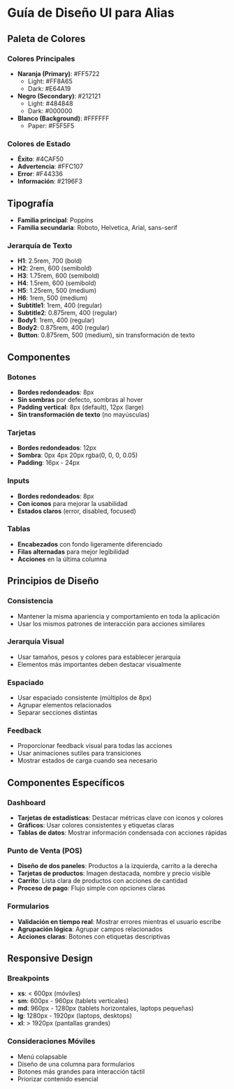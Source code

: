 # Guía de Diseño UI para Alias

## Paleta de Colores

### Colores Principales
- **Naranja (Primary)**: #FF5722
  - Light: #FF8A65
  - Dark: #E64A19
- **Negro (Secondary)**: #212121
  - Light: #484848
  - Dark: #000000
- **Blanco (Background)**: #FFFFFF
  - Paper: #F5F5F5

### Colores de Estado
- **Éxito**: #4CAF50
- **Advertencia**: #FFC107
- **Error**: #F44336
- **Información**: #2196F3

## Tipografía

- **Familia principal**: Poppins
- **Familia secundaria**: Roboto, Helvetica, Arial, sans-serif

### Jerarquía de Texto
- **H1**: 2.5rem, 700 (bold)
- **H2**: 2rem, 600 (semibold)
- **H3**: 1.75rem, 600 (semibold)
- **H4**: 1.5rem, 600 (semibold)
- **H5**: 1.25rem, 500 (medium)
- **H6**: 1rem, 500 (medium)
- **Subtitle1**: 1rem, 400 (regular)
- **Subtitle2**: 0.875rem, 400 (regular)
- **Body1**: 1rem, 400 (regular)
- **Body2**: 0.875rem, 400 (regular)
- **Button**: 0.875rem, 500 (medium), sin transformación de texto

## Componentes

### Botones
- **Bordes redondeados**: 8px
- **Sin sombras** por defecto, sombras al hover
- **Padding vertical**: 8px (default), 12px (large)
- **Sin transformación de texto** (no mayúsculas)

### Tarjetas
- **Bordes redondeados**: 12px
- **Sombra**: 0px 4px 20px rgba(0, 0, 0, 0.05)
- **Padding**: 16px - 24px

### Inputs
- **Bordes redondeados**: 8px
- **Con iconos** para mejorar la usabilidad
- **Estados claros** (error, disabled, focused)

### Tablas
- **Encabezados** con fondo ligeramente diferenciado
- **Filas alternadas** para mejor legibilidad
- **Acciones** en la última columna

## Principios de Diseño

### Consistencia
- Mantener la misma apariencia y comportamiento en toda la aplicación
- Usar los mismos patrones de interacción para acciones similares

### Jerarquía Visual
- Usar tamaños, pesos y colores para establecer jerarquía
- Elementos más importantes deben destacar visualmente

### Espaciado
- Usar espaciado consistente (múltiplos de 8px)
- Agrupar elementos relacionados
- Separar secciones distintas

### Feedback
- Proporcionar feedback visual para todas las acciones
- Usar animaciones sutiles para transiciones
- Mostrar estados de carga cuando sea necesario

## Componentes Específicos

### Dashboard
- **Tarjetas de estadísticas**: Destacar métricas clave con iconos y colores
- **Gráficos**: Usar colores consistentes y etiquetas claras
- **Tablas de datos**: Mostrar información condensada con acciones rápidas

### Punto de Venta (POS)
- **Diseño de dos paneles**: Productos a la izquierda, carrito a la derecha
- **Tarjetas de productos**: Imagen destacada, nombre y precio visible
- **Carrito**: Lista clara de productos con acciones de cantidad
- **Proceso de pago**: Flujo simple con opciones claras

### Formularios
- **Validación en tiempo real**: Mostrar errores mientras el usuario escribe
- **Agrupación lógica**: Agrupar campos relacionados
- **Acciones claras**: Botones con etiquetas descriptivas

## Responsive Design

### Breakpoints
- **xs**: < 600px (móviles)
- **sm**: 600px - 960px (tablets verticales)
- **md**: 960px - 1280px (tablets horizontales, laptops pequeñas)
- **lg**: 1280px - 1920px (laptops, desktops)
- **xl**: > 1920px (pantallas grandes)

### Consideraciones Móviles
- Menú colapsable
- Diseño de una columna para formularios
- Botones más grandes para interacción táctil
- Priorizar contenido esencial